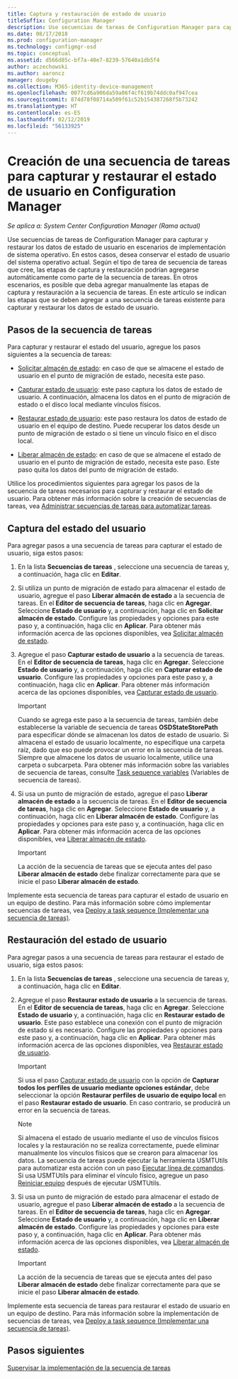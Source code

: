 ```yaml
---
title: Captura y restauración de estado de usuario
titleSuffix: Configuration Manager
description: Use secuencias de tareas de Configuration Manager para capturar y restaurar los datos de estado de usuario en escenarios de implementación de sistema operativo.
ms.date: 08/17/2018
ms.prod: configuration-manager
ms.technology: configmgr-osd
ms.topic: conceptual
ms.assetid: d566d85c-bf7a-40e7-8239-57640a1db5f4
author: aczechowski
ms.author: aaroncz
manager: dougeby
ms.collection: M365-identity-device-management
ms.openlocfilehash: 0077cd6a906da59a06f4cf619b74ddc0af947cea
ms.sourcegitcommit: 874d78f08714a509f61c52b154387268f5b73242
ms.translationtype: HT
ms.contentlocale: es-ES
ms.lasthandoff: 02/12/2019
ms.locfileid: "56133925"
---
```

# <a name="create-a-task-sequence-to-capture-and-restore-user-state-in-configuration-manager"></a>Creación de una secuencia de tareas para capturar y restaurar el estado de usuario en Configuration Manager

 *Se aplica a: System Center Configuration Manager (Rama actual)*

 Use secuencias de tareas de Configuration Manager para capturar y restaurar los datos de estado de usuario en escenarios de implementación de sistema operativo. En estos casos, desea conservar el estado de usuario del sistema operativo actual. Según el tipo de tarea de secuencia de tareas que cree, las etapas de captura y restauración podrían agregarse automáticamente como parte de la secuencia de tareas. En otros escenarios, es posible que deba agregar manualmente las etapas de captura y restauración a la secuencia de tareas. En este artículo se indican las etapas que se deben agregar a una secuencia de tareas existente para capturar y restaurar los datos de estado de usuario.  



## <a name="task-sequence-steps"></a>Pasos de la secuencia de tareas  

 Para capturar y restaurar el estado del usuario, agregue los pasos siguientes a la secuencia de tareas:  

 - [Solicitar almacén de estado](/sccm/osd/understand/task-sequence-steps#BKMK_RequestStateStore): en caso de que se almacene el estado de usuario en el punto de migración de estado, necesita este paso.  

- [Capturar estado de usuario](/sccm/osd/understand/task-sequence-steps#BKMK_CaptureUserState): este paso captura los datos de estado de usuario. A continuación, almacena los datos en el punto de migración de estado o el disco local mediante vínculos físicos.  

- [Restaurar estado de usuario](/sccm/osd/understand/task-sequence-steps#BKMK_RestoreUserState): este paso restaura los datos de estado de usuario en el equipo de destino. Puede recuperar los datos desde un punto de migración de estado o si tiene un vínculo físico en el disco local.  

- [Liberar almacén de estado](/sccm/osd/understand/task-sequence-steps#BKMK_ReleaseStateStore): en caso de que se almacene el estado de usuario en el punto de migración de estado, necesita este paso. Este paso quita los datos del punto de migración de estado.  


 Utilice los procedimientos siguientes para agregar los pasos de la secuencia de tareas necesarios para capturar y restaurar el estado de usuario. Para obtener más información sobre la creación de secuencias de tareas, vea [Administrar secuencias de tareas para automatizar tareas](/sccm/osd/deploy-use/manage-task-sequences-to-automate-tasks).  



## <a name="capture-the-user-state"></a>Captura del estado del usuario  

 Para agregar pasos a una secuencia de tareas para capturar el estado de usuario, siga estos pasos:

1.  En la lista **Secuencias de tareas** , seleccione una secuencia de tareas y, a continuación, haga clic en **Editar**.  

2.  Si utiliza un punto de migración de estado para almacenar el estado de usuario, agregue el paso **Liberar almacén de estado** a la secuencia de tareas. En el **Editor de secuencia de tareas**, haga clic en **Agregar**. Seleccione **Estado de usuario** y, a continuación, haga clic en **Solicitar almacén de estado**. Configure las propiedades y opciones para este paso y, a continuación, haga clic en **Aplicar**. Para obtener más información acerca de las opciones disponibles, vea [Solicitar almacén de estado](/sccm/osd/understand/task-sequence-steps#BKMK_RequestStateStore).  

3.  Agregue el paso **Capturar estado de usuario** a la secuencia de tareas. En el **Editor de secuencia de tareas**, haga clic en **Agregar**. Seleccione **Estado de usuario** y, a continuación, haga clic en **Capturar estado de usuario**. Configure las propiedades y opciones para este paso y, a continuación, haga clic en **Aplicar**. Para obtener más información acerca de las opciones disponibles, vea [Capturar estado de usuario](/sccm/osd/understand/task-sequence-steps#BKMK_CaptureUserState).  

    > [!IMPORTANT]  
    >  Cuando se agrega este paso a la secuencia de tareas, también debe establecerse la variable de secuencia de tareas **OSDStateStorePath** para especificar dónde se almacenan los datos de estado de usuario. Si almacena el estado de usuario localmente, no especifique una carpeta raíz, dado que eso puede provocar un error en la secuencia de tareas. Siempre que almacene los datos de usuario localmente, utilice una carpeta o subcarpeta. Para obtener más información sobre las variables de secuencia de tareas, consulte [Task sequence variables](/sccm/osd/understand/task-sequence-variables#OSDStateStorePath) (Variables de secuencia de tareas).  

4.  Si usa un punto de migración de estado, agregue el paso **Liberar almacén de estado** a la secuencia de tareas. En el **Editor de secuencia de tareas**, haga clic en **Agregar**. Seleccione **Estado de usuario** y, a continuación, haga clic en **Liberar almacén de estado**. Configure las propiedades y opciones para este paso y, a continuación, haga clic en **Aplicar**. Para obtener más información acerca de las opciones disponibles, vea [Liberar almacén de estado](/sccm/osd/understand/task-sequence-steps#BKMK_ReleaseStateStore).  

    > [!IMPORTANT]  
    >  La acción de la secuencia de tareas que se ejecuta antes del paso **Liberar almacén de estado** debe finalizar correctamente para que se inicie el paso **Liberar almacén de estado**.  


 Implemente esta secuencia de tareas para capturar el estado de usuario en un equipo de destino. Para más información sobre cómo implementar secuencias de tareas, vea [Deploy a task sequence (Implementar una secuencia de tareas)](/sccm/osd/deploy-use/manage-task-sequences-to-automate-tasks#BKMK_DeployTS).  



## <a name="restore-the-user-state"></a>Restauración del estado de usuario  

 Para agregar pasos a una secuencia de tareas para restaurar el estado de usuario, siga estos pasos:

1. En la lista **Secuencias de tareas** , seleccione una secuencia de tareas y, a continuación, haga clic en **Editar**.  

2. Agregue el paso **Restaurar estado de usuario** a la secuencia de tareas. En el **Editor de secuencia de tareas**, haga clic en **Agregar**. Seleccione **Estado de usuario** y, a continuación, haga clic en **Restaurar estado de usuario**. Este paso establece una conexión con el punto de migración de estado si es necesario. Configure las propiedades y opciones para este paso y, a continuación, haga clic en **Aplicar**. Para obtener más información acerca de las opciones disponibles, vea [Restaurar estado de usuario](/sccm/osd/understand/task-sequence-steps#BKMK_RestoreUserState).  

   > [!Important]  
   >  Si usa el paso [Capturar estado de usuario](/sccm/osd/understand/task-sequence-steps#BKMK_CaptureUserState) con la opción de **Capturar todos los perfiles de usuario mediante opciones estándar**, debe seleccionar la opción **Restaurar perfiles de usuario de equipo local** en el paso **Restaurar estado de usuario**. En caso contrario, se producirá un error en la secuencia de tareas.  

   > [!Note]  
   > Si almacena el estado de usuario mediante el uso de vínculos físicos locales y la restauración no se realiza correctamente, puede eliminar manualmente los vínculos físicos que se crearon para almacenar los datos. La secuencia de tareas puede ejecutar la herramienta USMTUtils para automatizar esta acción con un paso [Ejecutar línea de comandos](/sccm/osd/understand/task-sequence-steps#BKMK_RunCommandLine). Si usa USMTUtils para eliminar el vínculo físico, agregue un paso [Reiniciar equipo](/sccm/osd/understand/task-sequence-steps#BKMK_RestartComputer) después de ejecutar USMTUtils.  

3. Si usa un punto de migración de estado para almacenar el estado de usuario, agregue el paso **Liberar almacén de estado** a la secuencia de tareas. En el **Editor de secuencia de tareas**, haga clic en **Agregar**. Seleccione **Estado de usuario** y, a continuación, haga clic en **Liberar almacén de estado**. Configure las propiedades y opciones para este paso y, a continuación, haga clic en **Aplicar**. Para obtener más información acerca de las opciones disponibles, vea [Liberar almacén de estado](/sccm/osd/understand/task-sequence-steps#BKMK_ReleaseStateStore).  

   > [!IMPORTANT]  
   >  La acción de la secuencia de tareas que se ejecuta antes del paso **Liberar almacén de estado** debe finalizar correctamente para que se inicie el paso **Liberar almacén de estado**.  


 Implemente esta secuencia de tareas para restaurar el estado de usuario en un equipo de destino. Para más información sobre la implementación de secuencias de tareas, vea [Deploy a task sequence (Implementar una secuencia de tareas)](/sccm/osd/deploy-use/manage-task-sequences-to-automate-tasks#BKMK_DeployTS).  



## <a name="next-steps"></a>Pasos siguientes

[Supervisar la implementación de la secuencia de tareas](/sccm/osd/deploy-use/monitor-operating-system-deployments#BKMK_TSDeployStatus)
